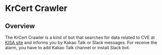 # KrCert Crawler

## Overview

The KrCert Crawler is a kind of bot that searches for data related to CVE at [KISA site](https://www.krcert.or.kr/kr/bbs/list.do?menuNo=205020&bbsId=B0000133) and informs you by Kakao Talk or Slack messages.
For receive the alarm, you have to add Kakao Talk channel or install Slack bot.
